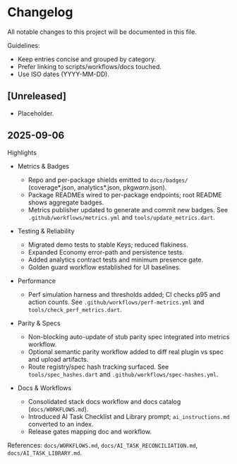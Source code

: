 # Changelog

All notable changes to this project will be documented in this file.

Guidelines:

-    Keep entries concise and grouped by category.
-    Prefer linking to scripts/workflows/docs touched.
-    Use ISO dates (YYYY-MM-DD).

## [Unreleased]

-    Placeholder.

## 2025-09-06

Highlights

-    Metrics & Badges

     -    Repo and per-package shields emitted to `docs/badges/` (coverage*<pkg>.json, analytics*<pkg>.json, pkg*warn*<pkg>.json).
     -    Package READMEs wired to per-package endpoints; root README shows aggregate badges.
     -    Metrics publisher updated to generate and commit new badges. See `.github/workflows/metrics.yml` and `tools/update_metrics.dart`.

-    Testing & Reliability

     -    Migrated demo tests to stable Keys; reduced flakiness.
     -    Expanded Economy error-path and persistence tests.
     -    Added analytics contract tests and minimum presence gate.
     -    Golden guard workflow established for UI baselines.

-    Performance

     -    Perf simulation harness and thresholds added; CI checks p95 and action counts. See `.github/workflows/perf-metrics.yml` and `tools/check_perf_metrics.dart`.

-    Parity & Specs

     -    Non-blocking auto-update of stub parity spec integrated into metrics workflow.
     -    Optional semantic parity workflow added to diff real plugin vs spec and upload artifacts.
     -    Route registry/spec hash tracking surfaced. See `tools/spec_hashes.dart` and `.github/workflows/spec-hashes.yml`.

-    Docs & Workflows
     -    Consolidated stack docs workflow and docs catalog (`docs/WORKFLOWS.md`).
     -    Introduced AI Task Checklist and Library prompt; `ai_instructions.md` converted to an index.
     -    Release gates mapping doc and workflow.

References: `docs/WORKFLOWS.md`, `docs/AI_TASK_RECONCILIATION.md`, `docs/AI_TASK_LIBRARY.md`.

